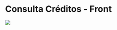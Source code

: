 # Consulta Créditos - Front

<img src="https://img.shields.io/badge/Dev-Caio_Aurelio-informational?style=flat-square&logoColor=white&color=cdcdcd" />